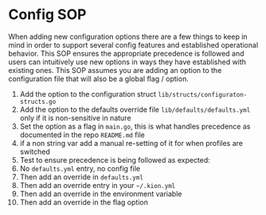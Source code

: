 Config SOP
==========

When adding new configuration options there are a few things to keep in mind in
order to support several config features and established operational behavior.
This SOP ensures the appropriate precedence is followed and users can
intuitively use new options in ways they have established with existing ones.
This SOP assumes you are adding an option to the configuration file that will
also be a global flag / option.

1. Add the option to the configuration struct `lib/structs/configuraton-structs.go`
2. Add the option to the defaults override file `lib/defaults/defaults.yml` only if it is non-sensitive in nature
3. Set the option as a flag in `main.go`, this is what handles precedence as documented in the repo `README.md` file
4. if a non string var add a manual re-setting of it for when profiles are switched
5. Test to ensure precedence is being followed as expected:
  1. No `defaults.yml` entry, no config file
  2. Then add an override in `defaults.yml`
  3. Then add an override entry in your `~/.kion.yml`
  4. Then add an override in the environment variable
  5. Then add an override in the flag option
